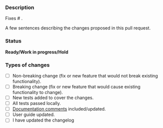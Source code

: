 ### Description

Fixes # .

A few sentences describing the changes proposed in this pull request.

### Status
**Ready/Work in progress/Hold**

### Types of changes
<!--- Put an `x` in all the boxes that apply, and remove the not applicable items -->
- [ ] Non-breaking change (fix or new feature that would not break existing functionality).
- [ ] Breaking change (fix or new feature that would cause existing functionality to change).
- [ ] New tests added to cover the changes.
- [ ] All tests passed locally.
- [ ] [Documentation comments](https://docs.microsoft.com/en-us/dotnet/csharp/language-reference/language-specification/documentation-comments) included/updated.
- [ ] User guide updated.
- [ ] I have updated the changelog
